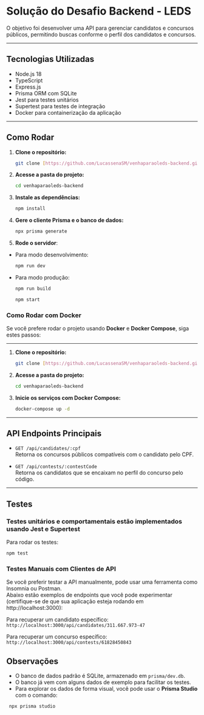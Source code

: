 # Solução do Desafio Backend - LEDS

O objetivo foi desenvolver uma API para gerenciar candidatos e concursos públicos, permitindo buscas conforme o perfil dos candidatos e concursos.

---

## Tecnologias Utilizadas

- Node.js 18  
- TypeScript  
- Express.js  
- Prisma ORM com SQLite  
- Jest para testes unitários
- Supertest para testes de integração
- Docker para containerização da aplicação

---

## Como Rodar

1.  **Clone o repositório:**
    ```bash
    git clone [https://github.com/LucassenaSM/venhaparaoleds-backend.git](https://github.com/LucassenaSM/venhaparaoleds-backend.git)
    ```
   
2.  **Acesse a pasta do projeto:**
    ```bash
    cd venhaparaoleds-backend
    ```

3. **Instale as dependências:**  
   ```bash
   npm install
   ```

5. **Gere o cliente Prisma e o banco de dados:**
   ```bash
   npx prisma generate
   ```

7. **Rode o servidor**:

- Para modo desenvolvimento:  
   ```bash
  npm run dev
   ```
  
- Para modo produção:   
  ```bash
  npm run build
  ```
  ```bash
  npm start
  ```

### Como Rodar com Docker

Se você prefere rodar o projeto usando **Docker** e **Docker Compose**, siga estes passos:

---

1.  **Clone o repositório:**
    ```bash
    git clone [https://github.com/LucassenaSM/venhaparaoleds-backend.git](https://github.com/LucassenaSM/venhaparaoleds-backend.git)
    ```

2.  **Acesse a pasta do projeto:**
    ```bash
    cd venhaparaoleds-backend
    ```

3.  **Inicie os serviços com Docker Compose:**
    ```bash
    docker-compose up -d
    ```
    
---

## API Endpoints Principais

- `GET /api/candidates/:cpf`  
  Retorna os concursos públicos compatíveis com o candidato pelo CPF.

- `GET /api/contests/:contestCode`  
  Retorna os candidatos que se encaixam no perfil do concurso pelo código.

---

## Testes

### Testes unitários e comportamentais estão implementados usando Jest e Supertest

Para rodar os testes:  
```bash
npm test
```
### Testes Manuais com Clientes de API
Se você preferir testar a API manualmente, pode usar uma ferramenta como Insomnia ou Postman.    
Abaixo estão exemplos de endpoints que você pode experimentar (certifique-se de que sua aplicação esteja rodando em http://localhost:3000):

Para recuperar um candidato específico:    
`http://localhost:3000/api/candidates/311.667.973-47`

Para recuperar um concurso específico:    
`http://localhost:3000/api/contests/61828450843`

## Observações

- O banco de dados padrão é SQLite, armazenado em `prisma/dev.db`.
- O banco já vem com alguns dados de exemplo para facilitar os testes.
- Para explorar os dados de forma visual, você pode usar o **Prisma Studio** com o comando:
```bash
 npx prisma studio
```   
  
